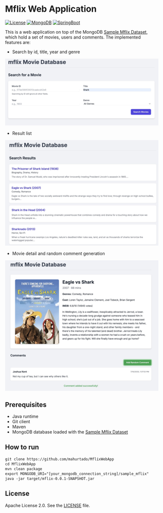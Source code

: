 # Mflix Web Application

[![License](https://img.shields.io/badge/License-Apache%202.0-blue.svg)](https://opensource.org/licenses/Apache-2.0)
[![MongoDB](https://img.shields.io/badge/-MongoDB-4DB33D?style=flat&logo=mongodb&logoColor=FFFFFF)](https://www.mongodb.com/)
[![SpringBoot](https://img.shields.io/badge/SpringBoot-6DB33F?style=flat-square&logo=Spring&logoColor=white)](https://spring.io/projects/spring-boot)

This is a web application on top of the MongoDB [Sample Mflix Dataset](https://www.mongodb.com/docs/atlas/sample-data/sample-mflix/), which hold a set of movies, users and comments. The implemented features are:

* Search by id, title, year and genre

![Search](img/search.jpg?raw=true)

* Result list

![List](img/list.jpg?raw=true)

* Movie detail and random comment generation

![Movie](img/movie.jpg?raw=true)

## Prerequisites

* Java runtime 
* Git client
* Maven
* MongoDB database loaded with the [Sample Mflix Dataset](https://www.mongodb.com/docs/atlas/sample-data/sample-mflix/)

## How to run

```
git clone https://github.com/mahurtado/MflixWebApp
cd MflixWebApp
mvn clean package
export MONGODB_URI="[your_mongodb_connection_string]/sample_mflix"
java -jar target/mflix-0.0.1-SNAPSHOT.jar
```

## License

Apache License 2.0. See the [LICENSE](LICENSE.txt) file.